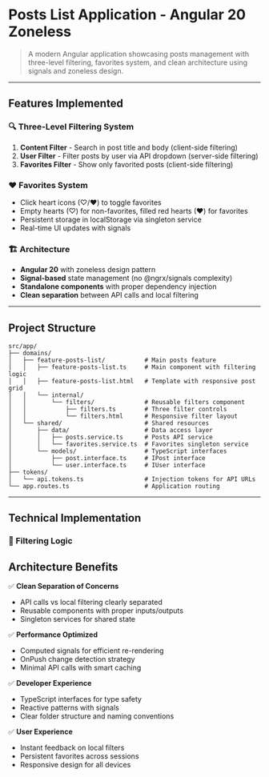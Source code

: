 # Posts List Application - Angular 20 Zoneless

> A modern Angular application showcasing posts management with three-level filtering, favorites system, and clean architecture using signals and zoneless design.

---

## Features Implemented

### 🔍 Three-Level Filtering System

1. **Content Filter** - Search in post title and body (client-side filtering)
2. **User Filter** - Filter posts by user via API dropdown (server-side filtering)
3. **Favorites Filter** - Show only favorited posts (client-side filtering)

### ❤️ Favorites System

- Click heart icons (♡/♥) to toggle favorites
- Empty hearts (♡) for non-favorites, filled red hearts (♥) for favorites
- Persistent storage in localStorage via singleton service
- Real-time UI updates with signals

### 🏗️ Architecture

- **Angular 20** with zoneless design pattern
- **Signal-based** state management (no @ngrx/signals complexity)
- **Standalone components** with proper dependency injection
- **Clean separation** between API calls and local filtering

---

## Project Structure

```
src/app/
├── domains/
│   ├── feature-posts-list/           # Main posts feature
│   │   ├── feature-posts-list.ts     # Main component with filtering logic
│   │   ├── feature-posts-list.html   # Template with responsive post grid
│   │   └── internal/
│   │       └── filters/              # Reusable filters component
│   │           ├── filters.ts        # Three filter controls
│   │           └── filters.html      # Responsive filter layout
│   └── shared/                       # Shared resources
│       ├── data/                     # Data access layer
│       │   ├── posts.service.ts      # Posts API service
│       │   └── favorites.service.ts  # Favorites singleton service
│       └── models/                   # TypeScript interfaces
│           ├── post.interface.ts     # IPost interface
│           └── user.interface.ts     # IUser interface
├── tokens/
│   └── api.tokens.ts                 # Injection tokens for API URLs
└── app.routes.ts                     # Application routing
```

---

## Technical Implementation

### 🎯 Filtering Logic

## Architecture Benefits

✅ **Clean Separation of Concerns**

- API calls vs local filtering clearly separated
- Reusable components with proper inputs/outputs
- Singleton services for shared state

✅ **Performance Optimized**

- Computed signals for efficient re-rendering
- OnPush change detection strategy
- Minimal API calls with smart caching

✅ **Developer Experience**

- TypeScript interfaces for type safety
- Reactive patterns with signals
- Clear folder structure and naming conventions

✅ **User Experience**

- Instant feedback on local filters
- Persistent favorites across sessions
- Responsive design for all devices
